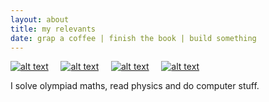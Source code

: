 ```yaml
---
layout: about
title: my relevants
date: grap a coffee | finish the book | build something
---
```

<!-- Please don't remove this: Grab your social icons from https://github.com/carlsednaoui/gitsocial -->

<!-- display the social media buttons in your README -->



[![alt text][1.1]][1] &nbsp; &nbsp; [![alt text][2.1]][2] &nbsp; &nbsp; [![alt text][3.1]][3] &nbsp; &nbsp; [![alt text][4.1]][4]

I solve olympiad maths, read physics and do computer stuff.

<!-- links to social media icons -->
<!-- no need to change these -->
 
<!-- icons with padding -->

[1.1]: http://i.imgur.com/CKLpgcs.png (email icon with padding)
[2.1]: http://i.imgur.com/aV59QS6.png (github icon with padding)
[3.1]: http://i.imgur.com/Q9Dr6XJ.png (linkedin icon with padding)
[4.1]: http://i.imgur.com/2amdaUm.png (resume icon with padding)

<!-- icons without padding -->

[1.2]: http://i.imgur.com/CKLpgcs.png (email icon without padding)
[2.2]: http://i.imgur.com/aV59QS6.png (github icon without padding)
[3.2]: http://i.imgur.com/Q9Dr6XJ.png (linkedin plus icon without padding)
[4.2]: http://i.imgur.com/2amdaUm.png (resume icon without padding)


<!-- links to your social media accounts -->
<!-- update these accordingly -->

[1]: mailto:thtrieu@apcs.vn
[2]: http://github.com/thtrieu/
[3]: https://linkedin.com/in/thtrieu95
[4]: http://thtrieu.github.io/resume.pdf

<!-- Please don't remove this: Grab your social icons from https://github.com/carlsednaoui/gitsocial -->